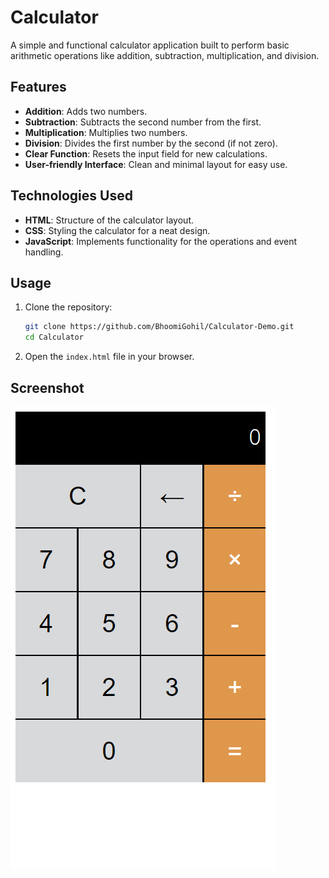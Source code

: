# Calculator

A simple and functional calculator application built to perform basic arithmetic operations like addition, subtraction, multiplication, and division.

## Features

- **Addition**: Adds two numbers.
- **Subtraction**: Subtracts the second number from the first.
- **Multiplication**: Multiplies two numbers.
- **Division**: Divides the first number by the second (if not zero).
- **Clear Function**: Resets the input field for new calculations.
- **User-friendly Interface**: Clean and minimal layout for easy use.

## Technologies Used

- **HTML**: Structure of the calculator layout.
- **CSS**: Styling the calculator for a neat design.
- **JavaScript**: Implements functionality for the operations and event handling.

## Usage

1. Clone the repository:
   ```bash
   git clone https://github.com/BhoomiGohil/Calculator-Demo.git
   cd Calculator
   ```
2. Open the `index.html` file in your browser.

## Screenshot

![Calculator](Calculator.png)
